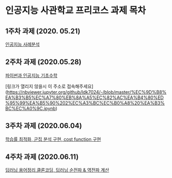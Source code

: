 # 인공지능 사관학교 프리코스 과제 목차

## 1주차 과제 (2020. 05.21)
[인공지능 사례분석](https://github.com/ldk7024/-/blob/master/%EC%9D%B8%EA%B3%B5%EC%A7%80%EB%8A%A5_%EC%82%AC%EA%B4%80%ED%95%99%EA%B5%90_1%EC%A3%BC%EC%B0%A8_%EA%B3%BC%EC%A0%9C.ipynb)
## 2주차 과제 (2020.05.28)
[파이썬과 인공지능 기초수학](https://github.com/ldk7024/-/blob/master/%EC%9D%B8%EA%B3%B5%EC%A7%80%EB%8A%A5%EC%82%AC%EA%B4%80%ED%95%99%EA%B5%90%202%EC%A3%BC%EC%B0%A8%20%EA%B3%BC%EC%A0%9C.ipynb)

[링크가 열리지 않을시 이 주소로 접속해주세요]
(https://nbviewer.jupyter.org/github/ldk7024/-/blob/master/%EC%9D%B8%EA%B3%B5%EC%A7%80%EB%8A%A5%EC%82%AC%EA%B4%80%ED%95%99%EA%B5%90%202%EC%A3%BC%EC%B0%A8%20%EA%B3%BC%EC%A0%9C.ipynb)
## 3주차 과제 (2020.06.04)
[학습률 최적화, 군집 분석 구현, cost function 구현](https://github.com/ldk7024/-/blob/master/%EC%9D%B8%EA%B3%B5%EC%A7%80%EB%8A%A5%20%EC%82%AC%EA%B4%80%ED%95%99%EA%B5%90%203%EC%A3%BC%EC%B0%A8%20%EA%B3%BC%EC%A0%9C.ipynb)
## 4주차 과제 (2020.06.11)
[딥러닝 용어정리,클론코딩, 딥러닝 순전파 & 역전파 계산](https://github.com/ldk7024/-/blob/master/4%EC%A3%BC%EC%B0%A8_%EA%B3%BC%EC%A0%9C.ipynb)
